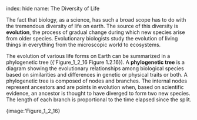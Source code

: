 index: hide
name: The Diversity of Life

The fact that biology, as a science, has such a broad scope has to do with the tremendous diversity of life on earth. The source of this diversity is  **evolution**, the process of gradual change during which new species arise from older species. Evolutionary biologists study the evolution of living things in everything from the microscopic world to ecosystems.

The evolution of various life forms on Earth can be summarized in a phylogenetic tree ({'Figure_1_2_16 Figure 1.2.16}). A  **phylogenetic tree** is a diagram showing the evolutionary relationships among biological species based on similarities and differences in genetic or physical traits or both. A phylogenetic tree is composed of nodes and branches. The internal nodes represent ancestors and are points in evolution when, based on scientific evidence, an ancestor is thought to have diverged to form two new species. The length of each branch is proportional to the time elapsed since the split.


{image:'Figure_1_2_16}
        
